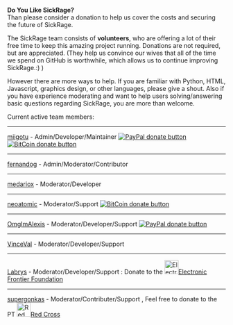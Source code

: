 **Do You Like SickRage?**  
Than please consider a donation to help us cover the costs and securing the future of SickRage.  

The SickRage team consists of **volunteers**, who are offering a lot of their free time to keep this amazing project running. Donations are not required, but are appreciated. (They help us convince our wives that all of the time we spend on GitHub is worthwhile, which allows us to continue improving SickRage.:) )

However there are more ways to help. If you are familiar with Python, HTML, Javascript, graphics design, or other languages, please give a shout. Also if you have experience moderating and want to help users solving/answering basic questions regarding SickRage, you are more than welcome. 
 
Current active team members:
***
[miigotu](https://github.com/miigotu)   - Admin/Developer/Maintainer  [![PayPal donate button](https://github-cloud.s3.amazonaws.com/assets%2F390379%2F10957731%2Fdf1228ce-831b-11e5-9f1b-d5ee712d392d.png)](https://www.paypal.com/cgi-bin/webscr?cmd=_donations&business=miigotu%40gmail%2ecom&lc=US&item_name=SickRage&currency_code=USD&bn=PP%2dDonationsBF%3abtn_donateCC_LG%2egif%3aNonHosted "Donate using paypal") [![BitCoin donate button](https://github-cloud.s3.amazonaws.com/assets%2F390379%2F10957762%2F313cd946-831c-11e5-91e0-a69ba6fae6dd.png)](https://greenaddress.it/pay/GA29eVg6dJ77gUASLdEVnF3v6GGf7d "Donate using Bitcoin")  
***
[fernandog](https://github.com/fernandog) - Admin/Moderator/Contributor  
***
[medariox](https://github.com/medariox) - Moderator/Developer  
***
[neoatomic](https://github.com/neoatomic) - Moderator/Support  [![BitCoin donate button](https://github-cloud.s3.amazonaws.com/assets%2F390379%2F10957762%2F313cd946-831c-11e5-91e0-a69ba6fae6dd.png)](https://greenaddress.it/pay/GAua8uEhuZvvTFy1Bdwwon9wpUPB8 "Donate using Bitcoin")  
***
[OmgImAlexis](https://github.com/OmgImAlexis) - Moderator/Developer/Support [![PayPal donate button](https://github-cloud.s3.amazonaws.com/assets%2F390379%2F10957731%2Fdf1228ce-831b-11e5-9f1b-d5ee712d392d.png)](https://www.paypal.com/cgi-bin/webscr?cmd=_s-xclick&hosted_button_id=MXNTEL7HLGFQA)  
***
[VinceVal](https://github.com/VinceVal) - Moderator/Developer/Support  
***
[Labrys](https://github.com/labrys) - Moderator/Developer/Support : Donate to the [<img src="https://www.eff.org/files/2014/01/24/eff-logo-plain-72.jpg" width="32" alt="Electronic Frontier Foundation">Electronic Frontier Foundation](https://supporters.eff.org/donate)
***
[supergonkas](https://github.com/duramato) - Moderator/Contributer/Support , Feel free to donate to the PT [<img src="http://www.cruzvermelha.pt/favicon.ico" width="32" alt="Red Cross">Red Cross](http://www.cruzvermelha.pt/donativos.html) 